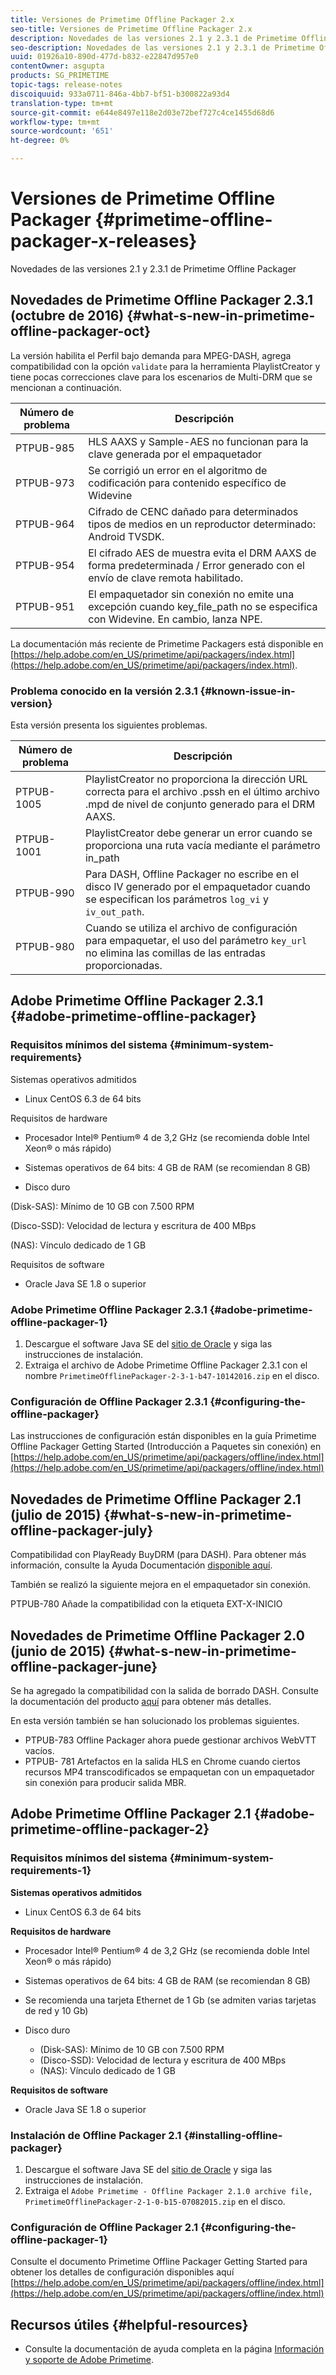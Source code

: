 ```yaml
---
title: Versiones de Primetime Offline Packager 2.x
seo-title: Versiones de Primetime Offline Packager 2.x
description: Novedades de las versiones 2.1 y 2.3.1 de Primetime Offline Packager
seo-description: Novedades de las versiones 2.1 y 2.3.1 de Primetime Offline Packager
uuid: 01926a10-890d-477d-b832-e22847d957e0
contentOwner: asgupta
products: SG_PRIMETIME
topic-tags: release-notes
discoiquuid: 933a0711-846a-4bb7-bf51-b300822a93d4
translation-type: tm+mt
source-git-commit: e644e8497e118e2d03e72bef727c4ce1455d68d6
workflow-type: tm+mt
source-wordcount: '651'
ht-degree: 0%

---
```



# Versiones de Primetime Offline Packager {#primetime-offline-packager-x-releases}

Novedades de las versiones 2.1 y 2.3.1 de Primetime Offline Packager

## Novedades de Primetime Offline Packager 2.3.1 (octubre de 2016) {#what-s-new-in-primetime-offline-packager-oct}

La versión habilita el Perfil bajo demanda para MPEG-DASH, agrega compatibilidad con la opción `validate` para la herramienta PlaylistCreator y tiene pocas correcciones clave para los escenarios de Multi-DRM que se mencionan a continuación.

| **Número de problema** | **Descripción** |
|---|---|
| PTPUB-985 | HLS AAXS y Sample-AES no funcionan para la clave generada por el empaquetador |
| PTPUB-973 | Se corrigió un error en el algoritmo de codificación para contenido específico de Widevine |
| PTPUB-964 | Cifrado de CENC dañado para determinados tipos de medios en un reproductor determinado: Android TVSDK. |
| PTPUB-954 | El cifrado AES de muestra evita el DRM AAXS de forma predeterminada / Error generado con el envío de clave remota habilitado. |
| PTPUB-951 | El empaquetador sin conexión no emite una excepción cuando key_file_path no se especifica con Widevine. En cambio, lanza NPE. |

La documentación más reciente de Primetime Packagers está disponible en [https://help.adobe.com/en_US/primetime/api/packagers/index.html](https://help.adobe.com/en_US/primetime/api/packagers/index.html).

### Problema conocido en la versión 2.3.1 {#known-issue-in-version}

Esta versión presenta los siguientes problemas.

| **Número de problema** | **Descripción** |
|---|---|
| PTPUB-1005 | PlaylistCreator no proporciona la dirección URL correcta para el archivo .pssh en el último archivo .mpd de nivel de conjunto generado para el DRM AAXS. |
| PTPUB-1001 | PlaylistCreator debe generar un error cuando se proporciona una ruta vacía mediante el parámetro in_path |
| PTPUB-990 | Para DASH, Offline Packager no escribe en el disco IV generado por el empaquetador cuando se especifican los parámetros `log_vi` y `iv_out_path`. |
| PTPUB-980 | Cuando se utiliza el archivo de configuración para empaquetar, el uso del parámetro `key_url` no elimina las comillas de las entradas proporcionadas. |

## Adobe Primetime Offline Packager 2.3.1 {#adobe-primetime-offline-packager}

### Requisitos mínimos del sistema {#minimum-system-requirements}

Sistemas operativos admitidos

* Linux CentOS 6.3 de 64 bits

Requisitos de hardware

* Procesador Intel® Pentium® 4 de 3,2 GHz (se recomienda doble Intel Xeon® o más rápido)

* Sistemas operativos de 64 bits: 4 GB de RAM (se recomiendan 8 GB)

* Disco duro

(Disk-SAS): Mínimo de 10 GB con 7.500 RPM

(Disco-SSD): Velocidad de lectura y escritura de 400 MBps

(NAS): Vínculo dedicado de 1 GB

Requisitos de software

* Oracle Java SE 1.8 o superior

### Adobe Primetime Offline Packager 2.3.1 {#adobe-primetime-offline-packager-1}

1. Descargue el software Java SE del [sitio de Oracle](https://www.oracle.com/technetwork/java/javase/downloads/index.html) y siga las instrucciones de instalación.
1. Extraiga el archivo de Adobe Primetime Offline Packager 2.3.1 con el nombre `PrimetimeOfflinePackager-2-3-1-b47-10142016.zip` en el disco.

### Configuración de Offline Packager 2.3.1 {#configuring-the-offline-packager}

Las instrucciones de configuración están disponibles en la guía Primetime Offline Packager Getting Started (Introducción a Paquetes sin conexión) en [https://help.adobe.com/en_US/primetime/api/packagers/offline/index.html](https://help.adobe.com/en_US/primetime/api/packagers/offline/index.html)

## Novedades de Primetime Offline Packager 2.1 (julio de 2015) {#what-s-new-in-primetime-offline-packager-july}

Compatibilidad con PlayReady BuyDRM (para DASH). Para obtener más información, consulte la Ayuda Documentación [disponible aquí](https://help.adobe.com/en_US/primetime/api/packagers/offline/index.html).

También se realizó la siguiente mejora en el empaquetador sin conexión.

PTPUB-780 Añade la compatibilidad con la etiqueta EXT-X-INICIO

## Novedades de Primetime Offline Packager 2.0 (junio de 2015) {#what-s-new-in-primetime-offline-packager-june}

Se ha agregado la compatibilidad con la salida de borrado DASH. Consulte la documentación del producto [aquí](https://help.adobe.com/en_US/primetime/api/packagers/offline/index.html) para obtener más detalles.

En esta versión también se han solucionado los problemas siguientes.

* PTPUB-783 Offline Packager ahora puede gestionar archivos WebVTT vacíos.
* PTPUB- 781 Artefactos en la salida HLS en Chrome cuando ciertos recursos MP4 transcodificados se empaquetan con un empaquetador sin conexión para producir salida MBR.

## Adobe Primetime Offline Packager 2.1 {#adobe-primetime-offline-packager-2}

### Requisitos mínimos del sistema {#minimum-system-requirements-1}

**Sistemas operativos admitidos**

* Linux CentOS 6.3 de 64 bits

**Requisitos de hardware**

* Procesador Intel® Pentium® 4 de 3,2 GHz (se recomienda doble Intel Xeon® o más rápido)

* Sistemas operativos de 64 bits: 4 GB de RAM (se recomiendan 8 GB)

* Se recomienda una tarjeta Ethernet de 1 Gb (se admiten varias tarjetas de red y 10 Gb)

* Disco duro

   * (Disk-SAS): Mínimo de 10 GB con 7.500 RPM
   * (Disco-SSD): Velocidad de lectura y escritura de 400 MBps
   * (NAS): Vínculo dedicado de 1 GB

**Requisitos de software**

* Oracle Java SE 1.8 o superior

### Instalación de Offline Packager 2.1 {#installing-offline-packager}

1. Descargue el software Java SE del [sitio de Oracle](https://www.oracle.com/technetwork/java/javase/downloads/index.html) y siga las instrucciones de instalación.
1. Extraiga el `Adobe Primetime - Offline Packager 2.1.0 archive file, PrimetimeOfflinePackager-2-1-0-b15-07082015.zip` en el disco.

### Configuración de Offline Packager 2.1 {#configuring-the-offline-packager-1}

Consulte el documento Primetime Offline Packager Getting Started para obtener los detalles de configuración disponibles aquí [https://help.adobe.com/en_US/primetime/api/packagers/offline/index.html](https://help.adobe.com/en_US/primetime/api/packagers/offline/index.html)

## Recursos útiles {#helpful-resources}

* Consulte la documentación de ayuda completa en la página [Información y soporte de Adobe Primetime](https://helpx.adobe.com/support/primetime.html).